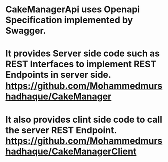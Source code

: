 # CakeManagerApi uses Openapi Specification implemented by Swagger.
# It provides Server side code such as REST Interfaces to implement REST Endpoints in server side. https://github.com/Mohammedmurshadhaque/CakeManager
# It also provides clint side code to call the server REST Endpoint. https://github.com/Mohammedmurshadhaque/CakeManagerClient
